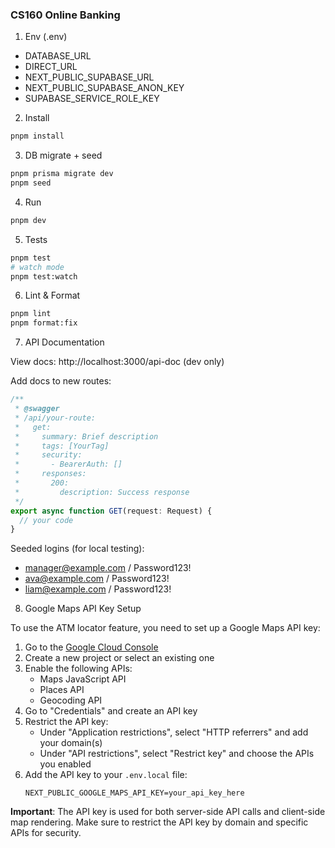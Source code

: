 ### CS160 Online Banking

1. Env (.env)

- DATABASE_URL
- DIRECT_URL
- NEXT_PUBLIC_SUPABASE_URL
- NEXT_PUBLIC_SUPABASE_ANON_KEY
- SUPABASE_SERVICE_ROLE_KEY

2. Install

```bash
pnpm install
```

3. DB migrate + seed

```bash
pnpm prisma migrate dev
pnpm seed
```

4. Run

```bash
pnpm dev
```

5. Tests

```bash
pnpm test
# watch mode
pnpm test:watch
```

6. Lint & Format

```bash
pnpm lint
pnpm format:fix
```

7. API Documentation

View docs: http://localhost:3000/api-doc (dev only)

Add docs to new routes:

```typescript
/**
 * @swagger
 * /api/your-route:
 *   get:
 *     summary: Brief description
 *     tags: [YourTag]
 *     security:
 *       - BearerAuth: []
 *     responses:
 *       200:
 *         description: Success response
 */
export async function GET(request: Request) {
  // your code
}
```

Seeded logins (for local testing):

- manager@example.com / Password123!
- ava@example.com / Password123!
- liam@example.com / Password123!

8. Google Maps API Key Setup

To use the ATM locator feature, you need to set up a Google Maps API key:

1. Go to the [Google Cloud Console](https://console.cloud.google.com/)
2. Create a new project or select an existing one
3. Enable the following APIs:
   - Maps JavaScript API
   - Places API
   - Geocoding API
4. Go to "Credentials" and create an API key
5. Restrict the API key:
   - Under "Application restrictions", select "HTTP referrers" and add your domain(s)
   - Under "API restrictions", select "Restrict key" and choose the APIs you enabled
6. Add the API key to your `.env.local` file:
   ```
   NEXT_PUBLIC_GOOGLE_MAPS_API_KEY=your_api_key_here
   ```

**Important**: The API key is used for both server-side API calls and client-side map rendering. Make sure to restrict the API key by domain and specific APIs for security.
